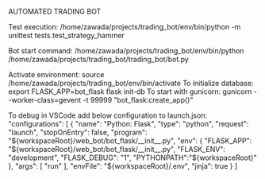 AUTOMATED TRADING BOT

Test execution:
/home/zawada/projects/trading_bot/env/bin/python -m unittest tests.test_strategy_hammer

Bot start command:
/home/zawada/projects/trading_bot/env/bin/python /home/zawada/projects/trading_bot/trading_bot/bot.py

Activate environment:
    source /home/zawada/projects/trading_bot/env/bin/activate
To initialize database:
    export FLASK_APP=bot_flask
    flask init-db
To start with gunicorn:
    gunicorn --worker-class=gevent -t 99999 "bot_flask:create_app()"

To debug in VSCode add below configuration to launch.json:
    "configurations": [
        {
            "name": "Python: Flask",
            "type": "python",
            "request": "launch",
            "stopOnEntry": false,
            "program": "${workspaceRoot}/web_bot/bot_flask/__init__.py",
            "env": {
                "FLASK_APP": "${workspaceRoot}/web_bot/bot_flask/__init__.py",
                "FLASK_ENV": "development",
                "FLASK_DEBUG": "1",
                "PYTHONPATH":"${workspaceRoot}"
            },
            "args": [
                "run"
            ],
            "envFile": "${workspaceRoot}/.env",
            "jinja": true
        }
    ]



